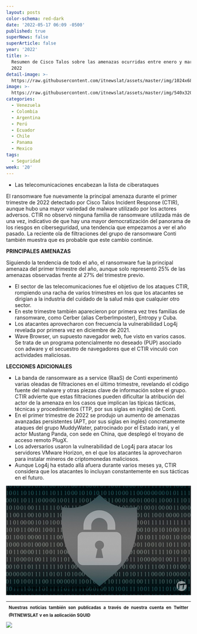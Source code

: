 ```yaml
---
layout: posts
color-schema: red-dark
date: '2022-05-17 06:09 -0500'
published: true
superNews: false
superArticle: false
year: '2022'
title: >-
  Resumen de Cisco Talos sobre las amenazas ocurridas entre enero y marzo de
  2022
detail-image: >-
  https://raw.githubusercontent.com/itnewslat/assets/master/img/1024x680/tecnologia-segura-g.jpg
image: >-
  https://raw.githubusercontent.com/itnewslat/assets/master/img/540x320/tecnologia-segura-p.jpg
categories:
  - Venezuela
  - Colombia
  - Argentina
  - Perú
  - Ecuador
  - Chile
  - Panama
  - Mexico
tags:
  - Seguridad
week: '20'
---
```

- Las telecomunicaciones encabezan la lista de ciberataques

 
El ransomware fue nuevamente la principal amenaza durante el primer trimestre de 2022 detectado por Cisco Talos Incident Response (CTIR), aunque hubo una mayor variedad de malware utilizado por los actores adversos. CTIR no observó ninguna familia de ransomware utilizada más de una vez, indicativo de que hay una mayor democratización del panorama de los riesgos en ciberseguridad, una tendencia que empezamos a ver el año pasado. La reciente ola de filtraciones del grupo de ransomware Conti también muestra que es probable que este cambio continúe.
 
**PRINCIPALES AMENAZAS**
 
Siguiendo la tendencia de todo el año, el ransomware fue la principal amenaza del primer trimestre del año, aunque solo representó 25% de las amenazas observadas frente al 27% del trimestre previo.
 
- El sector de las telecomunicaciones fue el objetivo de los ataques CTIR, rompiendo una racha de varios trimestres en los que los atacantes se dirigían a la industria del cuidado de la salud más que cualquier otro sector.
- En este trimestre también aparecieron por primera vez tres familias de ransomware, como Cerber (alias CerberImposter), Entropy y Cuba.
- Los atacantes aprovecharon con frecuencia la vulnerabilidad Log4j revelada por primera vez en diciembre de 2021.
- Wave Browser, un supuesto navegador web, fue visto en varios casos. Se trata de un programa potencialmente no deseado (PUP) asociado con adware y el secuestro de navegadores que el CTIR vinculó con actividades maliciosas.

 
**LECCIONES ADICIONALES**
 
- La banda de ransomware as a service (RaaS) de Conti experimentó varias oleadas de filtraciones en el último trimestre, revelando el código fuente del malware y otras piezas clave de información sobre el grupo. CTIR advierte que estas filtraciones pueden dificultar la atribución del actor de la amenaza en los casos que implican las típicas tácticas, técnicas y procedimientos (TTP, por sus siglas en inglés) de Conti.
- En el primer trimestre de 2022 se produjo un aumento de amenazas avanzadas persistentes (APT, por sus siglas en inglés) concretamente ataques del grupo MuddyWater, patrocinado por el Estado iraní, y el actor Mustang Panda, con sede en China, que desplegó el troyano de acceso remoto PlugX.
- Los adversarios usaron la vulnerabilidad de Log4j para atacar los servidores VMware Horizon, en el que los atacantes la aprovecharon para instalar mineros de criptomonedas maliciosos.
- Aunque Log4j ha estado allá afuera durante varios meses ya, CTIR considera que los atacantes lo incluyan constantemente en sus tácticas en el futuro.

![](https://raw.githubusercontent.com/itnewslat/assets/master/img/540x320/tecnologia-segura-p.jpg)

<table style="height: 42px;" width="569">
<tbody>
<tr>
<td style="text-align: justify;"><sub><strong>Nuestras noticias también son publicadas a través de nuestra cuenta en Twitter <a href="https://twitter.com/itnewslat?lang=es">@ITNEWSLAT</a> y en la aplicación <a href="https://squidapp.co/en/">SQUID</a></strong></sub></td>
</tr>
</tbody>
</table>

<img src="https://tracker.metricool.com/c3po.jpg?hash=56f88a41e39ab42c063cc51676587a04"/>